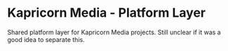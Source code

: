 # Kapricorn Media - Platform Layer

Shared platform layer for Kapricorn Media projects. Still unclear if it was a good idea to separate this.
